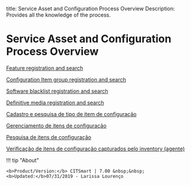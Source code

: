 title:  Service Asset and Configuration Process Overview
Description: Provides all the knowledge of the process. 
# Service Asset and Configuration Process Overview

[Feature registration and search](/en-us/citsmart-platform-7/processes/configuration/characteristics.html)

[Configuration Item group registration and search](/en-us/citsmart-platform-7/processes/configuration/group-IC.html)

[Software blacklist registration and search](/en-us/citsmart-platform-7/processes/configuration/blacklist-software.html)

[Definitive media registration and search](/en-us/citsmart-platform-7/processes/configuration/definitive-media.html)

[Cadastro e pesquisa de tipo de item de configuração](/pt-br/citsmart-platform-7/processes/configuration/IC-type.html)

[Gerenciamento de itens de configuração](/pt-br/citsmart-platform-7/processes/configuration/IC-management.html)

[Pesquisa de itens de configuração](/pt-br/citsmart-platform-7/processes/configuration/IC-search.html)

[Verificação de itens de configuração capturados pelo inventory (agente)](/pt-br/citsmart-platform-7/processes/configuration/inventory-verification.html)

!!! tip "About"

    <b>Product/Version:</b> CITSmart | 7.00 &nbsp;&nbsp;
    <b>Updated:</b>07/31/2019 - Larissa Lourenço
